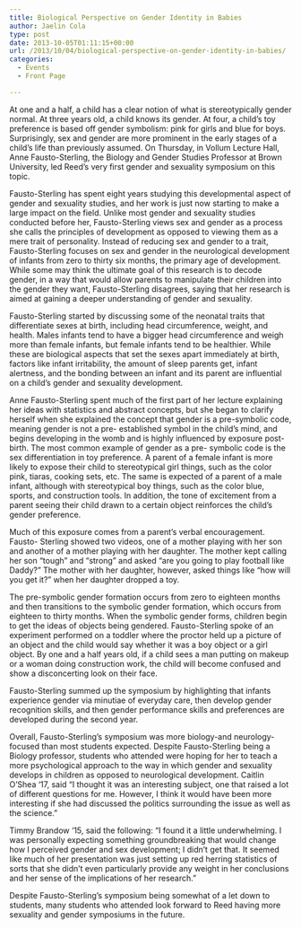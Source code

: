 ```yaml
---
title: Biological Perspective on Gender Identity in Babies
author: Jaelin Cola
type: post
date: 2013-10-05T01:11:15+00:00
url: /2013/10/04/biological-perspective-on-gender-identity-in-babies/
categories:
  - Events
  - Front Page

---
```

At one and a half, a child has a clear notion of what is stereotypically gender normal. At three years old, a child knows its gender. At four, a child’s toy preference is based off gender symbolism: pink for girls and blue for boys. Surprisingly, sex and gender are more prominent in the early stages of a child’s life than previously assumed. On Thursday, in Vollum Lecture Hall, Anne Fausto-Sterling, the Biology and Gender Studies Professor at Brown University, led Reed’s very first gender and sexuality symposium on this topic.

Fausto-Sterling has spent eight years studying this developmental aspect of gender and sexuality studies, and her work is just now starting to make a large impact on the field. Unlike most gender and sexuality studies conducted before her, Fausto-Sterling views sex and gender as a process she calls the principles of development as opposed to viewing them as a mere trait of personality. Instead of reducing sex and gender to a trait, Fausto-Sterling focuses on sex and gender in the neurological development of infants from zero to thirty six months, the primary age of development. While some may think the ultimate goal of this research is to decode gender, in a way that would allow parents to manipulate their children into the gender they want, Fausto-Sterling disagrees, saying that her research is aimed at gaining a deeper understanding of gender and sexuality.

Fausto-Sterling started by discussing some of the neonatal traits that differentiate sexes at birth, including head circumference, weight, and health. Males infants tend to have a bigger head circumference and weigh more than female infants, but female infants tend to be healthier. While these are biological aspects that set the sexes apart immediately at birth, factors like infant irritability, the amount of sleep parents get, infant alertness, and the bonding between an infant and its parent are influential on a child’s gender and sexuality development.

Anne Fausto-Sterling spent much of the first part of her lecture explaining her ideas with statistics and abstract concepts, but she began to clarify herself when she explained the concept that gender is a pre-symbolic code, meaning gender is not a pre- established symbol in the child’s mind, and begins developing in the womb and is highly influenced by exposure post-birth. The most common example of gender as a pre- symbolic code is the sex differentiation in toy preference. A parent of a female infant is more likely to expose their child to stereotypical girl things, such as the color pink, tiaras, cooking sets, etc. The same is expected of a parent of a male infant, although with stereotypical boy things, such as the color blue, sports, and construction tools. In addition, the tone of excitement from a parent seeing their child drawn to a certain object reinforces the child’s gender preference.

Much of this exposure comes from a parent’s verbal encouragement. Fausto- Sterling showed two videos, one of a mother playing with her son and another of a mother playing with her daughter. The mother kept calling her son “tough” and “strong” and asked “are you going to play football like Daddy?” The mother with her daughter, however, asked things like “how will you get it?” when her daughter dropped a toy.

The pre-symbolic gender formation occurs from zero to eighteen months and then transitions to the symbolic gender formation, which occurs from eighteen to thirty months. When the symbolic gender forms, children begin to get the ideas of objects being gendered. Fausto-Sterling spoke of an experiment performed on a toddler where the proctor held up a picture of an object and the child would say whether it was a boy object or a girl object. By one and a half years old, if a child sees a man putting on makeup or a woman doing construction work, the child will become confused and show a disconcerting look on their face.

Fausto-Sterling summed up the symposium by highlighting that infants experience gender via minutiae of everyday care, then develop gender recognition skills, and then gender performance skills and preferences are developed during the second year.

Overall, Fausto-Sterling’s symposium was more biology-and neurology-focused than most students expected. Despite Fausto-Sterling being a Biology professor, students who attended were hoping for her to teach a more psychological approach to the way in which gender and sexuality develops in children as opposed to neurological development. Caitlin O’Shea ‘17, said “I thought it was an interesting subject, one that raised a lot of different questions for me. However, I think it would have been more interesting if she had discussed the politics surrounding the issue as well as the science.”

Timmy Brandow ‘15, said the following: “I found it a little underwhelming. I was personally expecting something groundbreaking that would change how I perceived gender and sex development; I didn&#8217;t get that. It seemed like much of her presentation was just setting up red herring statistics of sorts that she didn&#8217;t even particularly provide any weight in her conclusions and her sense of the implications of her research.”

Despite Fausto-Sterling’s symposium being somewhat of a let down to students, many students who attended look forward to Reed having more sexuality and gender symposiums in the future.
